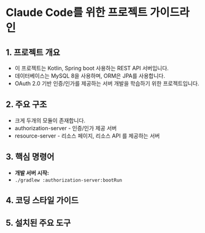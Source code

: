 # Claude Code를 위한 프로젝트 가이드라인

## 1. 프로젝트 개요
- 이 프로젝트는 Kotlin, Spring boot 사용하는 REST API 서버입니다.
- 데이터베이스는 MySQL 8을 사용하며, ORM은 JPA를 사용합니다.
- OAuth 2.0 기반 인증/인가를 제공하는 서버 개발을 학습하기 위한 프로젝트입니다.

## 2. 주요 구조
- 크게 두개의 모듈이 존재합니다.
- authorization-server - 인증/인가 제공 서버
- resource-server - 리소스 페이지, 리소스 API 를 제공하는 서버

## 3. 핵심 명령어
- **개발 서버 시작:** 
- `./gradlew :authorization-server:bootRun`

## 4. 코딩 스타일 가이드

## 5. 설치된 주요 도구